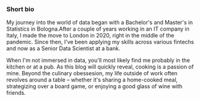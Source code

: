 ### Short bio 

My journey into the world of data began with a Bachelor's and Master's in Statistics in Bologna.After a couple of years working in an IT company in Italy, I made the move to London in 2020, right in the middle of the pandemic. Since then, I've been applying my skills across various fintechs and now as a Senior Data Scientist at a bank.

When I'm not immersed in data, you'll most likely find me probably in the kitchen or at a pub. As this blog will quickly reveal, cooking is a passion of mine. Beyond the culinary obessesion, my life outside of work often revolves around a table – whether it's sharing a home-cooked meal, strategizing over a board game, or enjoying a good glass of wine with friends.